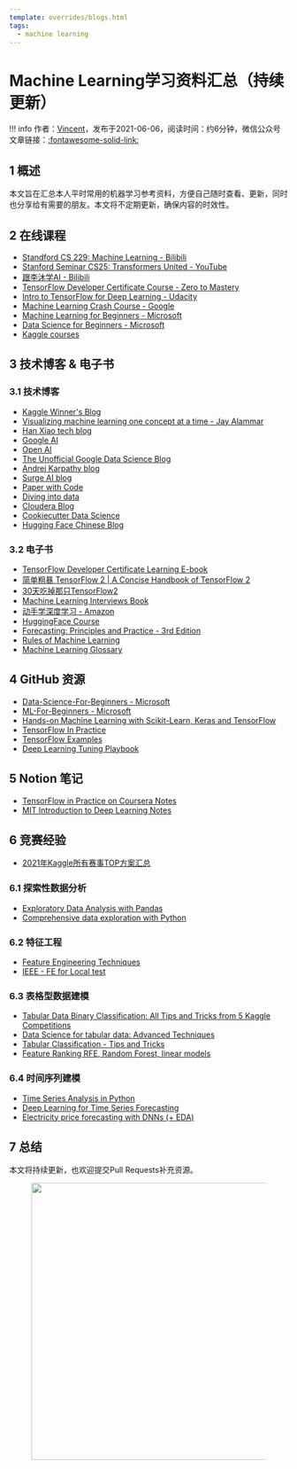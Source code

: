```yaml
---
template: overrides/blogs.html
tags:
  - machine learning
---
```


# Machine Learning学习资料汇总（持续更新）

!!! info
    作者：[Vincent](https://github.com/Realvincentyuan)，发布于2021-06-06，阅读时间：约6分钟，微信公众号文章链接：[:fontawesome-solid-link:](https://mp.weixin.qq.com/s/Y1VF1Iw8kg-JmOPbIVM1mw)

## 1 概述

本文旨在汇总本人平时常用的机器学习参考资料，方便自己随时查看、更新，同时也分享给有需要的朋友。本文将不定期更新，确保内容的时效性。

## 2 在线课程

- [Standford CS 229: Machine Learning - Bilibili](https://www.bilibili.com/video/BV1pp4y1t7Na?spm_id_from=333.337.search-card.all.click)
- [Stanford Seminar CS25: Transformers United - YouTube](https://www.youtube.com/watch?v=P127jhj-8-Y&list=PLoROMvodv4rNiJRchCzutFw5ItR_Z27CM&ab_channel=StanfordOnline)
- [跟李沐学AI - Bilibili](https://space.bilibili.com/1567748478/channel/series)
- [TensorFlow Developer Certificate Course - Zero to Mastery](https://dbourke.link/ZTMTFcourse)
- [Intro to TensorFlow for Deep Learning - Udacity](https://www.udacity.com/course/intro-to-tensorflow-for-deep-learning--ud187)
- [Machine Learning Crash Course - Google](https://developers.google.com/machine-learning/crash-course)
- [Machine Learning for Beginners - Microsoft](https://microsoft.github.io/ML-For-Beginners/#/)
- [Data Science for Beginners - Microsoft](https://microsoft.github.io/Data-Science-For-Beginners/#/)
- [Kaggle courses](https://www.kaggle.com/learn)

## 3 技术博客 & 电子书

### 3.1 技术博客

- [Kaggle Winner's Blog](https://medium.com/kaggle-blog)
- [Visualizing machine learning one concept at a time - Jay Alammar](http://jalammar.github.io/)
- [Han Xiao tech blog](https://hanxiao.io/)
- [Google AI](https://blog.google/technology/ai/)
- [Open AI](https://openai.com/)
- [The Unofficial Google Data Science Blog](https://www.unofficialgoogledatascience.com/)
- [Andrej Karpathy blog](http://karpathy.github.io/)
- [Surge AI blog](http://blog.echen.me/)
- [Paper with Code](https://paperswithcode.com/)
- [Diving into data](http://blog.datadive.net/)
- [Cloudera Blog](https://blog.cloudera.com/)
- [Cookiecutter Data Science](http://drivendata.github.io/cookiecutter-data-science/)
- [Hugging Face Chinese Blog](https://huggingface.co/blog/zh)


### 3.2 电子书

- [TensorFlow Developer Certificate Learning E-book](https://dev.mrdbourke.com/tensorflow-deep-learning/)
- [简单粗暴 TensorFlow 2 | A Concise Handbook of TensorFlow 2](https://tf.wiki/)
- [30天吃掉那只TensorFlow2](https://lyhue1991.github.io/eat_tensorflow2_in_30_days/chinese/)
- [Machine Learning Interviews Book](https://huyenchip.com/ml-interviews-book/)
- [动手学深度学习 - Amazon](https://zh-v2.d2l.ai/)
- [HuggingFace Course](https://huggingface.co/course/chapter1/1)
- [Forecasting: Principles and Practice - 3rd Edition](https://otexts.com/fpp3/index.html)
- [Rules of Machine Learning](https://developers.google.com/machine-learning/guides/rules-of-ml#terminology)
- [Machine Learning Glossary](https://ml-cheatsheet.readthedocs.io/en/latest/index.html)

## 4 GitHub 资源

- [Data-Science-For-Beginners - Microsoft](https://github.com/microsoft/Data-Science-For-Beginners)
- [ML-For-Beginners - Microsoft](https://github.com/microsoft/ML-For-Beginners)
- [Hands-on Machine Learning with Scikit-Learn, Keras and TensorFlow](https://github.com/ageron/handson-ml2)
- [TensorFlow In Practice](https://github.com/lmoroney/dlaicourse)
- [TensorFlow Examples](https://github.com/tensorflow/examples)
- [Deep Learning Tuning Playbook](https://github.com/google-research/tuning_playbook)

## 5 Notion 笔记

- [TensorFlow in Practice on Coursera Notes](https://www.notion.so/Course-TensorFlow-in-Practice-on-Coursera-Notes-5f4f8915fe3342e2a69f75ef1986ba3b)
- [MIT Introduction to Deep Learning Notes](https://www.notion.so/Course-MIT-Introduction-to-Deep-Learning-Notes-0e48ecc9ed7342b7b448956bed9e0e75)

## 6 竞赛经验

- [2021年Kaggle所有赛事TOP方案汇总](https://zhuanlan.zhihu.com/p/472915303)

### 6.1 探索性数据分析

- [Exploratory Data Analysis with Pandas](https://www.kaggle.com/code/kashnitsky/topic-1-exploratory-data-analysis-with-pandas/notebook)
- [Comprehensive data exploration with Python](https://www.kaggle.com/code/pmarcelino/comprehensive-data-exploration-with-python)

### 6.2 特征工程

- [Feature Engineering Techniques](https://www.kaggle.com/competitions/ieee-fraud-detection/discussion/108575)
- [IEEE - FE for Local test](https://www.kaggle.com/code/kyakovlev/ieee-fe-for-local-test/notebook)

### 6.3 表格型数据建模

- [Tabular Data Binary Classification: All Tips and Tricks from 5 Kaggle Competitions](https://neptune.ai/blog/tabular-data-binary-classification-tips-and-tricks-from-5-kaggle-competitions)
- [Data Science for tabular data: Advanced Techniques](https://www.kaggle.com/code/vbmokin/data-science-for-tabular-data-advanced-techniques/notebook)
- [Tabular Classification - Tips and Tricks](https://www.kaggle.com/competitions/amex-default-prediction/discussion/335892)
- [Feature Ranking RFE, Random Forest, linear models](https://www.kaggle.com/code/arthurtok/feature-ranking-rfe-random-forest-linear-models)

### 6.4 时间序列建模

- [Time Series Analysis in Python](https://www.kaggle.com/code/kashnitsky/topic-9-part-1-time-series-analysis-in-python)
- [Deep Learning for Time Series Forecasting](https://www.kaggle.com/code/dimitreoliveira/deep-learning-for-time-series-forecasting/notebook)
- [Electricity price forecasting with DNNs (+ EDA)](https://www.kaggle.com/code/dimitriosroussis/electricity-price-forecasting-with-dnns-eda)

## 7 总结

本文将持续更新，也欢迎提交Pull Requests补充资源。

<figure>
  <img src="https://cdn.jsdelivr.net/gh/BulletTech2021/Pics/2021-6-14/1623639526512-1080P%20(Full%20HD)%20-%20Tail%20Pic.png" width="500" />
</figure>
